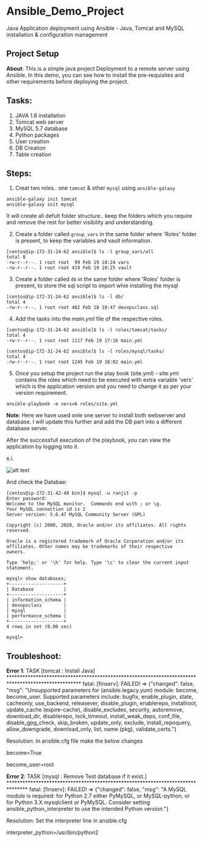 # Ansible_Demo_Project
Java Application deployment using Ansible - Java, Tomcat and MySQL installation &amp; configuration management

## Project Setup
**About**: This is a simple java project Deployment to a remote server using Ansible. In this demo, you can see how to install the pre-requisites and other requirements before deploying the project.

Tasks:
-----
1. JAVA 1.8 installation
2. Tomcat web server
3. MySQL 5.7 database
4. Python packages
3. User creation
4. DB Creation
5. Table creation

Steps:
-----

1. Creat two roles.. one `tomcat` & other `mysql` using `ansible-galaxy`
```
ansible-galaxy init tomcat
ansible-galaxy init mysql
```

It will create all defult folder structure.. keep the folders which you require and remove the rest for better visibility and understanding.

2. Create a folder called `group_vars` in the same folder where 'Roles' folder is present, to keep the variables and vault information.
```
[centos@ip-172-31-24-62 ansible]$ ls -l group_vars/all
total 8
-rw-r--r--. 1 root root  99 Feb 19 18:24 vars
-rw-r--r--. 1 root root 419 Feb 19 18:25 vault
```
3. Create a folder called `db` in the same folder where 'Roles' folder is present, to store the sql script to import whie installing the mysql
```
[centos@ip-172-31-24-62 ansible]$ ls -l db/
total 4
-rw-r--r--. 1 root root 402 Feb 18 18:47 devopsclass.sql
```
4. Add the tasks into the *main.yml* file of the respective roles.
```
[centos@ip-172-31-24-62 ansible]$ ls -l roles/tomcat/tasks/
total 4
-rw-r--r--. 1 root root 1117 Feb 19 17:16 main.yml

[centos@ip-172-31-24-62 ansible]$ ls -l roles/mysql/tasks/
total 4
-rw-r--r--. 1 root root 1245 Feb 19 18:02 main.yml
```
5. Once you setup the project run the play book (site.yml) - site.yml contains the roles which need to be executed with extra variable 'vers' which is the application version and you need to change it as per your version requirement.
```
ansible-playbook -e vers=6 roles/site.yml
```
**Note**: Here we have used onle one server to install both webserver and database. I will update this further and add the DB part into a different database server.

After the successfull execution of the playbook, you can view the application by logging into it.

e.i.

![alt text](https://github.com/ranjit4github/Ansible_Demo_Project/blob/master/Screenshot%202020-02-20%20at%2010.43.36%20PM.png)

And check the Databae:

```
[centos@ip-172-31-42-48 bin]$ mysql -u ranjit -p
Enter password: 
Welcome to the MySQL monitor.  Commands end with ; or \g.
Your MySQL connection id is 2
Server version: 5.6.47 MySQL Community Server (GPL)

Copyright (c) 2000, 2020, Oracle and/or its affiliates. All rights reserved.

Oracle is a registered trademark of Oracle Corporation and/or its
affiliates. Other names may be trademarks of their respective
owners.

Type 'help;' or '\h' for help. Type '\c' to clear the current input statement.

mysql> show databases;
+--------------------+
| Database           |
+--------------------+
| information_schema |
| devopsclass        |
| mysql              |
| performance_schema |
+--------------------+
4 rows in set (0.00 sec)

mysql>
```
Troubleshoot:
------------
**Error 1**:
TASK [tomcat : Install Java] ***************************************************************************************************
fatal: [finserv]: FAILED! => {"changed": false, "msg": "Unsupported parameters for (ansible.legacy.yum) module: become, become_user. Supported parameters include: bugfix, enable_plugin, state, cacheonly, use_backend, releasever, disable_plugin, enablerepo, installroot, update_cache (expire-cache), disable_excludes, security, autoremove, download_dir, disablerepo, lock_timeout, install_weak_deps, conf_file, disable_gpg_check, skip_broken, update_only, exclude, install_repoquery, allow_downgrade, download_only, list, name (pkg), validate_certs."}

Resolution:
In ansible.cfg file make the below changes

become=True

become_user=root

**Error 2**:
TASK [mysql : Remove Test database if it exist.] *******************************************************************************
fatal: [finserv]: FAILED! => {"changed": false, "msg": "A MySQL module is required: for Python 2.7 either PyMySQL, or MySQL-python, or for Python 3.X mysqlclient or PyMySQL. Consider setting ansible_python_interpreter to use the intended Python version."}

Resolution:
Set the interpreter line in ansible.cfg

interpreter_python=/usr/bin/python2
